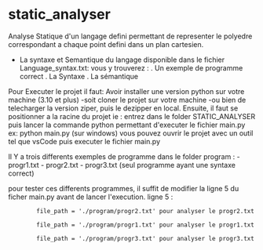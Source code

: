 # static_analyser
Analyse Statique d'un langage defini permettant de representer le polyedre correspondant a chaque point defini dans un plan cartesien.

- La syntaxe et Semantique du langage disponible dans le fichier Language_syntax.txt:
   vous y trouverez :
     . Un exemple de programme correct
     . La Syntaxe
     . La sémantique

Pour Executer le projet il faut: 
     Avoir installer une version python sur votre machine (3.10 et plus)
     -soit  cloner le projet sur votre machine
     -ou bien de telecharger la version ziper, puis le dezipper en local.
   Ensuite, il faut se positionner a la racine du projet ie :
        entrez dans le folder STATIC_ANALYSER
             puis lancer la commande python permettant d'executer le fichier main.py
                   ex: python main.py (sur windows)
   vous pouvez ouvrir le projet avec un outil  tel que vsCode puis executer le fichier main.py

Il Y a trois differents exemples de programme dans le folder program :
       - progr1.txt
       - progr2.txt
       - progr3.txt (seul programme ayant une syntaxe correct)
    
pour tester ces differents programmes, il suffit de modifier la ligne 5 du ficher main.py avant de lancer l'execution.
   ligne 5 :    
                
            file_path = './program/progr2.txt' pour analyser le progr2.txt
               
            file_path = './program/progr1.txt' pour analyser le progr1.txt

            file_path = './program/progr3.txt' pour analyser le progr3.txt
